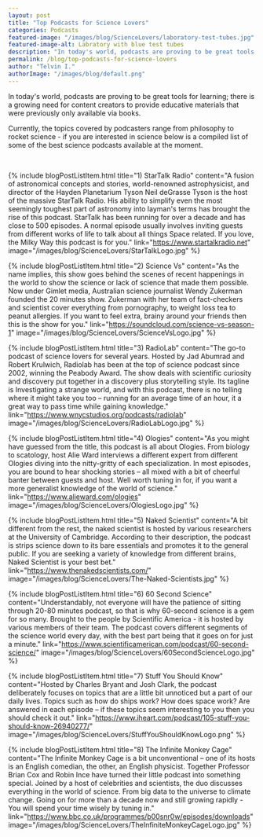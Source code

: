 ```yaml
---
layout: post
title: "Top Podcasts for Science Lovers"
categories: Podcasts
featured-image: "/images/blog/ScienceLovers/laboratory-test-tubes.jpg"
featured-image-alt: Labratory with blue test tubes
description: "In today's world, podcasts are proving to be great tools for learning; there is a growing need for content creators to provide educative materials that were previously only available via books."
permalink: /blog/top-podcasts-for-science-lovers
author: "Telvin I."
authorImage: "/images/blog/default.png"
---
```


<p>In today's world, podcasts are proving to be great tools for learning; there is a growing need for content creators to provide educative materials that were previously only available via books.</p>  

<p>Currently, the topics covered by podcasters range from philosophy to rocket science - if you are interested in science below is a compiled list of some of the best science podcasts available at the moment.</p> 

<br>

{% include blogPostListItem.html
  title="1) StarTalk Radio"
  content="A fusion of astronomical concepts and stories, world-renowned astrophysicist, and director of the Hayden Planetarium Tyson Neil deGrasse Tyson is the host of the massive StarTalk Radio. His ability to simplify even the most seemingly toughest part of astronomy into layman's terms has brought the rise of this podcast.  StarTalk has been running for over a decade and has close to 500 episodes. A normal episode usually involves inviting guests from different works of life to talk about all things Space related. If you love, the Milky Way this podcast is for you."
  link="https://www.startalkradio.net"
  image="/images/blog/ScienceLovers/StarTalkLogo.jpg"
%}

{% include blogPostListItem.html
  title="2) Science Vs"
  content="As the name implies, this show goes behind the scenes of recent happenings in the world to show the science or lack of science that made them possible. Now under Gimlet media, Australian science journalist Wendy Zukerman founded the 20 minutes show. Zukerman with her team of fact-checkers and scientist cover everything from pornography, to weight loss tea to peanut allergies. If you want to feel extra, brainy around your friends then this is the show for you."
  link="https://soundcloud.com/science-vs-season-1"
  image="/images/blog/ScienceLovers/ScienceVsLogo.jpg"
%}

{% include blogPostListItem.html
  title="3) RadioLab"
  content="The go-to podcast of science lovers for several years. Hosted by Jad Abumrad and Robert Krulwich, Radiolab has been at the top of science podcast since 2002, winning the Peabody Award. The show deals with scientific curiosity and discovery put together in a discovery plus storytelling style. Its tagline is Investigating a strange world, and with this podcast, there is no telling where it might take you too – running for an average time of an hour, it a great way to pass time while gaining knowledge."
  link="https://www.wnycstudios.org/podcasts/radiolab"
  image="/images/blog/ScienceLovers/RadioLabLogo.jpg"
%}

{% include blogPostListItem.html
  title="4) Ologies"
  content="As you might have guessed from the title, this podcast is all about Ologies. From biology to scatology, host Alie Ward interviews a different expert from different Ologies diving into the nitty-gritty of each specialization. In most episodes, you are bound to hear shocking stories – all mixed with a bit of cheerful banter between guests and host. Well worth tuning in for, if you want a more generalist knowledge of the world of science."
  link="https://www.alieward.com/ologies"
  image="/images/blog/ScienceLovers/OlogiesLogo.jpg"
%}

{% include blogPostListItem.html
  title="5) Naked Scientist"
  content="A bit different from the rest, the naked scientist is hosted by various researchers at the University of Cambridge. According to their description, the podcast is strips science down to its bare essentials and promotes it to the general public.  If you are seeking a variety of knowledge from different brains, Naked Scientist is your best bet."
  link="https://www.thenakedscientists.com/"
  image="/images/blog/ScienceLovers/The-Naked-Scientists.jpg"
%}

{% include blogPostListItem.html
  title="6) 60 Second Science"
  content="Understandably, not everyone will have the patience of sitting through 20-80 minutes podcast, so that is why 60-second science is a gem for so many. Brought to the people by Scientific America - it is hosted by various members of their team. The podcast covers different segments of the science world every day, with the best part being that it goes on for just a minute."
  link="https://www.scientificamerican.com/podcast/60-second-science/"
  image="/images/blog/ScienceLovers/60SecondScienceLogo.jpg"
%}

{% include blogPostListItem.html
  title="7)  Stuff You Should Know"
  content="Hosted by Charles Bryant and Josh Clark, the podcast deliberately focuses on topics that are a little bit unnoticed but a part of our daily lives.  Topics such as how do ships work? How does space work? Are answered in each episode – if these topics seem interesting to you then you should check it out."
  link="https://www.iheart.com/podcast/105-stuff-you-should-know-26940277/"
  image="/images/blog/ScienceLovers/StuffYouShouldKnowLogo.png"
%}

{% include blogPostListItem.html
  title="8)  The Infinite Monkey Cage"
  content="The Infinite Monkey Cage is a bit unconventional – one of its hosts is an English comedian, the other, an English physicist. Together Professor Brian Cox and Robin Ince have turned their little podcast into something special. Joined by a host of celebrities and scientists, the duo discusses everything in the world of science. From big data to the universe to climate change. Going on for more than a decade now and still growing rapidly - You will spend your time wisely by tuning in."
  link="https://www.bbc.co.uk/programmes/b00snr0w/episodes/downloads"
  image="/images/blog/ScienceLovers/TheInfiniteMonkeyCageLogo.jpg"
%}
